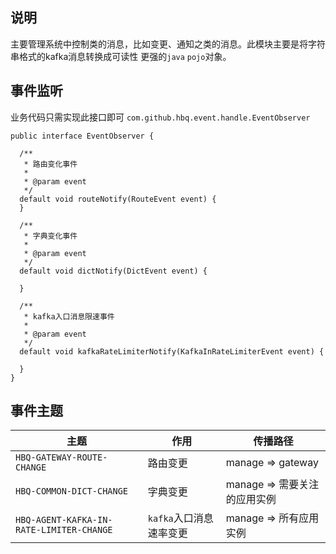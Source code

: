 

## 说明

主要管理系统中控制类的消息，比如变更、通知之类的消息。此模块主要是将字符串格式的kafka消息转换成可读性 更强的`java` `pojo`对象。



## 事件监听

业务代码只需实现此接口即可 `com.github.hbq.event.handle.EventObserver`

```
public interface EventObserver {

  /**
   * 路由变化事件
   *
   * @param event
   */
  default void routeNotify(RouteEvent event) {
  }

  /**
   * 字典变化事件
   *
   * @param event
   */
  default void dictNotify(DictEvent event) {

  }

  /**
   * kafka入口消息限速事件
   *
   * @param event
   */
  default void kafkaRateLimiterNotify(KafkaInRateLimiterEvent event) {

  }
}
```



## 事件主题

| 主题                                     | 作用                    | 传播路径                     |
| ---------------------------------------- | ----------------------- | ---------------------------- |
| `HBQ-GATEWAY-ROUTE-CHANGE`               | 路由变更                | manage => gateway            |
| `HBQ-COMMON-DICT-CHANGE`                 | 字典变更                | manage => 需要关注的应用实例 |
| `HBQ-AGENT-KAFKA-IN-RATE-LIMITER-CHANGE` | `kafka`入口消息速率变更 | manage => 所有应用实例       |

